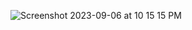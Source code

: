 ![Screenshot 2023-09-06 at 10 15 15 PM](https://github.com/rationality6/madou_ruru/assets/3889468/a107db18-9cfb-44e8-ad60-0341745d35e1)
